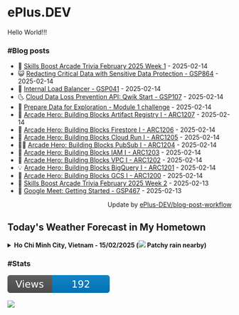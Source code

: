 # ePlus.DEV

Hello World!!!

### #Blog posts

- 🧰 [Skills Boost Arcade Trivia February 2025 Week 1](https://eplus.dev/skills-boost-arcade-trivia-february-2025-week-1) - 2025-02-14 
- 😺 [Redacting Critical Data with Sensitive Data Protection - GSP864](https://eplus.dev/redacting-critical-data-with-sensitive-data-protection-gsp864) - 2025-02-14 
- 🗽 [Internal Load Balancer - GSP041](https://eplus.dev/internal-load-balancer-gsp041) - 2025-02-14 
- 🌜 [Cloud Data Loss Prevention API: Qwik Start - GSP107](https://eplus.dev/cloud-data-loss-prevention-api-qwik-start-gsp107) - 2025-02-14 
- 📝 [Prepare Data for Exploration - Module 1 challenge](https://eplus.dev/prepare-data-for-exploration-module-1-challenge) - 2025-02-14 
- 🚀 [Arcade Hero: Building Blocks Artifact Registry I - ARC1207](https://eplus.dev/arcade-hero-building-blocks-artifact-registry-i-arc1207) - 2025-02-14 
- 💼 [Arcade Hero: Building Blocks Firestore I - ARC1206](https://eplus.dev/arcade-hero-building-blocks-firestore-i-arc1206) - 2025-02-14 
- 🦣 [Arcade Hero: Building Blocks Cloud Run I - ARC1205](https://eplus.dev/arcade-hero-building-blocks-cloud-run-i-arc1205) - 2025-02-14 
- 👨‍🏫 [Arcade Hero: Building Blocks PubSub I - ARC1204](https://eplus.dev/arcade-hero-building-blocks-pubsub-i-arc1204) - 2025-02-14 
- 🔭 [Arcade Hero: Building Blocks IAM I - ARC1203](https://eplus.dev/arcade-hero-building-blocks-iam-i-arc1203) - 2025-02-14 
- 🤡 [Arcade Hero: Building Blocks VPC I - ARC1202](https://eplus.dev/arcade-hero-building-blocks-vpc-i-arc1202) - 2025-02-14 
- 💡 [Arcade Hero: Building Blocks BigQuery I - ARC1201](https://eplus.dev/arcade-hero-building-blocks-bigquery-i-arc1201) - 2025-02-14 
- 🦣 [Arcade Hero: Building Blocks GCS I - ARC1200](https://eplus.dev/arcade-hero-building-blocks-gcs-i-arc1200) - 2025-02-14 
- 💪 [Skills Boost Arcade Trivia February 2025 Week 2](https://eplus.dev/skills-boost-arcade-trivia-february-2025-week-2) - 2025-02-13 
- 🤡 [Google Meet: Getting Started - GSP467](https://eplus.dev/google-meet-getting-started-gsp467) - 2025-02-13 


<div align="right">
    Update by <a target="_blank" href="https://github.com/ePlus-DEV/blog-post-workflow">ePlus-DEV/blog-post-workflow</a>
</div>


## Today's Weather Forecast in My Hometown



<details>
    <summary><b>Ho Chi Minh City, Vietnam - 15/02/2025 (<img src="https://cdn.weatherapi.com/weather/64x64/day/176.png" width="25" /> Patchy rain nearby)</b>
    </summary>

    
<table>
    <tr>
        <th>Hour</th>
        <td>00:00</td><td>01:00</td><td>02:00</td><td>03:00</td><td>04:00</td><td>05:00</td><td>06:00</td><td>07:00</td><td>08:00</td><td>09:00</td><td>10:00</td><td>11:00</td><td>12:00</td><td>13:00</td><td>14:00</td><td>15:00</td><td>16:00</td><td>17:00</td><td>18:00</td><td>19:00</td><td>20:00</td><td>21:00</td><td>22:00</td><td>23:00</td>
    </tr>
    <tr>
        <th>Weather</th>
        <td><img src="https://cdn.weatherapi.com/weather/64x64/night/116.png"></img></td><td><img src="https://cdn.weatherapi.com/weather/64x64/night/116.png"></img></td><td><img src="https://cdn.weatherapi.com/weather/64x64/night/116.png"></img></td><td><img src="https://cdn.weatherapi.com/weather/64x64/night/116.png"></img></td><td><img src="https://cdn.weatherapi.com/weather/64x64/night/119.png"></img></td><td><img src="https://cdn.weatherapi.com/weather/64x64/night/119.png"></img></td><td><img src="https://cdn.weatherapi.com/weather/64x64/night/119.png"></img></td><td><img src="https://cdn.weatherapi.com/weather/64x64/day/119.png"></img></td><td><img src="https://cdn.weatherapi.com/weather/64x64/day/116.png"></img></td><td><img src="https://cdn.weatherapi.com/weather/64x64/day/116.png"></img></td><td><img src="https://cdn.weatherapi.com/weather/64x64/day/176.png"></img></td><td><img src="https://cdn.weatherapi.com/weather/64x64/day/176.png"></img></td><td><img src="https://cdn.weatherapi.com/weather/64x64/day/176.png"></img></td><td><img src="https://cdn.weatherapi.com/weather/64x64/day/176.png"></img></td><td><img src="https://cdn.weatherapi.com/weather/64x64/day/176.png"></img></td><td><img src="https://cdn.weatherapi.com/weather/64x64/day/176.png"></img></td><td><img src="https://cdn.weatherapi.com/weather/64x64/day/176.png"></img></td><td><img src="https://cdn.weatherapi.com/weather/64x64/day/116.png"></img></td><td><img src="https://cdn.weatherapi.com/weather/64x64/day/113.png"></img></td><td><img src="https://cdn.weatherapi.com/weather/64x64/night/113.png"></img></td><td><img src="https://cdn.weatherapi.com/weather/64x64/night/113.png"></img></td><td><img src="https://cdn.weatherapi.com/weather/64x64/night/116.png"></img></td><td><img src="https://cdn.weatherapi.com/weather/64x64/night/116.png"></img></td><td><img src="https://cdn.weatherapi.com/weather/64x64/night/116.png"></img></td>
    </tr>
    <tr>
        <th>Condition</th>
        <td width="200px">Partly Cloudy </td><td width="200px">Partly Cloudy </td><td width="200px">Partly Cloudy </td><td width="200px">Partly Cloudy </td><td width="200px">Cloudy </td><td width="200px">Cloudy </td><td width="200px">Cloudy </td><td width="200px">Cloudy </td><td width="200px">Partly Cloudy </td><td width="200px">Partly Cloudy </td><td width="200px">Patchy rain nearby</td><td width="200px">Patchy rain nearby</td><td width="200px">Patchy rain nearby</td><td width="200px">Patchy rain nearby</td><td width="200px">Patchy rain nearby</td><td width="200px">Patchy rain nearby</td><td width="200px">Patchy rain nearby</td><td width="200px">Partly cloudy</td><td width="200px">Sunny</td><td width="200px">Clear </td><td width="200px">Clear </td><td width="200px">Partly Cloudy </td><td width="200px">Partly Cloudy </td><td width="200px">Partly Cloudy </td>
    </tr>
    <tr>
        <th>Temperature</th>
        <td>24.7 °C</td><td>24.6 °C</td><td>24.4 °C</td><td>24.2 °C</td><td>23.7 °C</td><td>23.6 °C</td><td>23.5 °C</td><td>24.4 °C</td><td>26.3 °C</td><td>28.5 °C</td><td>30.7 °C</td><td>32.2 °C</td><td>34 °C</td><td>35.2 °C</td><td>34.1 °C</td><td>31.1 °C</td><td>30.2 °C</td><td>29.2 °C</td><td>28 °C</td><td>26.6 °C</td><td>26.1 °C</td><td>26.1 °C</td><td>26.1 °C</td><td>25.8 °C</td>
    </tr>
    <tr>
        <th>Wind</th>
        <td>9.4 kph</td><td>9 kph</td><td>8.3 kph</td><td>7.6 kph</td><td>5.8 kph</td><td>5.8 kph</td><td>4 kph</td><td>3.2 kph</td><td>4.3 kph</td><td>2.2 kph</td><td>1.8 kph</td><td>4.7 kph</td><td>4 kph</td><td>2.5 kph</td><td>8.3 kph</td><td>17.6 kph</td><td>18.4 kph</td><td>18 kph</td><td>20.9 kph</td><td>23.4 kph</td><td>21.2 kph</td><td>19.1 kph</td><td>18 kph</td><td>17.6 kph</td>
    </tr>
</table>


<div align="right">
    Updated at: 2025-02-15T10:58:31Z - by <a target="_blank"
        href="https://github.com/ePlus-DEV/weather-forecast">ePlus-DEV/weather-forecast</a>
</div>
</details>


### #Stats

[![Image of counter](https://github.com/ePlus-DEV/view-counter/blob/main/svg/685088620/badge.svg)](https://github.com/ePlus-DEV/view-counter/blob/main/readme/685088620/week.md)

![](https://komarev.com/ghpvc/?username=ePlus-DEV&style=for-the-badge)
